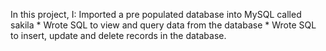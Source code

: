 In this project, I: Imported a pre populated database into MySQL called sakila * Wrote SQL to view and query data from the database * Wrote SQL to insert, update and delete records in the database.